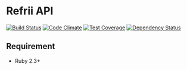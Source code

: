 # Refrii API

[![Build Status](https://travis-ci.org/mukopikmin/refrii-api.svg?branch=master)](https://travis-ci.org/mukopikmin/refrii-api)
[![Code Climate](https://codeclimate.com/github/mukopikmin/refrii-api/badges/gpa.svg)](https://codeclimate.com/github/mukopikmin/refrii-api)
[![Test Coverage](https://codeclimate.com/github/mukopikmin/refrii-api/badges/coverage.svg)](https://codeclimate.com/github/mukopikmin/refrii-api/coverage)
[![Dependency Status](https://gemnasium.com/badges/github.com/mukopikmin/refrii-api.svg)](https://gemnasium.com/github.com/mukopikmin/refrii-api)

## Requirement

 * Ruby 2.3+
